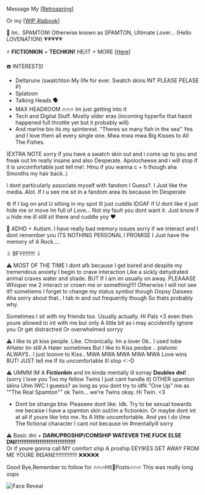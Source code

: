 Message My [[Retrospring](https://retrospring.net/@SPAMTON_GSPAMTON)]

Or my [[WIP Atabook](https://spamton.atabook.org/)]


💾 Im.. SPAMTON! Otherwise known as SPAMTON, Ultimate Lover... (Hello LOVENATION) 💗💗💗💗💗

⚡ **FICTIONKIN** + **TECHKIN!** HE/IT + MORE [[Here](https://en.pronouns.page/@SP4MINAT0R)]
  
☎️ INTERESTS!
 - Deltarune (swatchton My life for ever. Swatch skins INT PLEASE PELASE P)
 - Splatoon
 - Talking Heads 🗣️
 - MAX HEADROOM :fire::fire::fire: Im just getting into it
 - Tech and Digital Stuff. Mostly older eras (incoming hyperfix that hasnt happened full throttle yet but it probably will)
 - And marine bio its my spinterest. "Theres so many fish in the sea" Yes and I love them all every single one. Mwa mwa mwa Big Kisses to All The Fishes.

(EXTRA NOTE sorry if you have a swatch skin out and i come up to you and freak out Im really insane and also Desperate. Apolocheese and i will stop if it is uncomfortable just tell me!. Hmu if you wanna c + h though aha Smooths my hair back..) 

I dont particularly associate myself with fandom I Guess?. I Just like the media..Alot. If I u see me sit in a fandom area its because Im Desperate

⚙️ If I log on and U sitting in my spot Ill just cuddle IDGAF if U dont like it just hide me or move Im full of Love... Not my fault you dont want it. Just know if u hide me ill still sit there and cuddle yoy ❤️


 📧 ADHD + Autism. I have really bad memory issues sorry if we interact and I dont remember you ITS NOTHING PERSONAL I PROMISE I Just have the memory of A Rock....

 ⇩ BFYI!!!!!!! ⇩

 ⚠️ MOST OF THE TIME I dont afk because I get bored and despite my tremendous anxiety I begin to crave interaction Like a sickly dehydrated animal craves water and shade. BUT If I am im usually on away.
PLEAAASE Whisper me 2 interact or crown me or something!!!! Otherwise I will not see it!! sometiems I forget to change my status symbol though Oopsy Daisees Aha sorry about that.. I tab in and out frequently though So thats probably why.

Sometimes I sit with my friends too. Usually actually. Hi Pals <3 even then youre allowed to int with me but only A little bit as i may accidentlly ignore you Or get distractred Or overwhelmed sorryy

 ⚠️ I like to pt kiss people. Like. Chronically. Im a lover Ok.. I used tobe AHater Im still A Hater sometimes But I like to Kiss peolpe .. platonic ALWAYS.. I just looove to Kiss.. MWA MWA MWA MWA MWA Love wins  BUT! JUST tell me If its uncomfortable Ill stop <:-D
  
 ⚠️ UMMM IM A **Fictionkin** and Im kinda mentally ill sorray **Doubles dni!** . (sorry I love you Too my fellow Twins I just cant handle it)
  OTHER spamton skins Uhm IWC I gueess? as long as you dont try to idfk "One Up" me as ""The Real Spamton""
  ok Twin... we're Twins okay. Hi Twin. <3 
   * Dont be strange btw. Pleaseee dont like. Idk. Try to be sexual towards me becaise i have a spamton skin out/im a fictionkin. Or maybe dont int at all if youre like Into me. Its A little uncomfortable. And yes I do i/me The fictional character I cant not because im #mentallyill sorry 

 ⚠️ Basic dni + **DARK/PROSHIP/COMSHIP WATEVER THE FUCK ELSE DNI!!!!!!!!!!!!!!!!!!!!!!!!!!!!!!!!!**  
Or if youre gonna call MY comfort ship A proship EEYIKES GET AWAY FROM ME YOURE INSANE!!!!!!!!!!!!!! ❌❌❌❌❌

 Good Bye,Remember to follow for 🔥🔥🔥Hit💸Posts🔥🔥🔥 This was really long oops

![Face Reveal](https://file.garden/ZhZPB1LLjRCJOu7W/gangsterton.gif)


